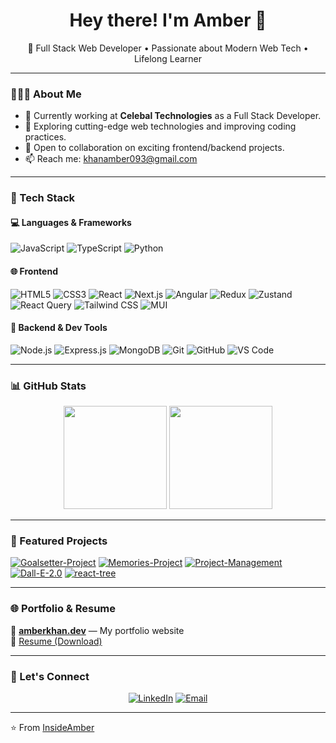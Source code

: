 <h1 align="center">Hey there! I'm Amber 👋</h1>

<p align="center">
  🚀 Full Stack Web Developer • Passionate about Modern Web Tech • Lifelong Learner
</p>

---

### 👨🏻‍💻 About Me

- 🔭 Currently working at **Celebal Technologies** as a Full Stack Developer.
- 🌱 Exploring cutting-edge web technologies and improving coding practices.
- 🤝 Open to collaboration on exciting frontend/backend projects.
- 📫 Reach me: [khanamber093@gmail.com](mailto:khanamber093@gmail.com)

---

### 🧰 Tech Stack

#### 💻 Languages & Frameworks
![JavaScript](https://img.shields.io/badge/JavaScript-F7DF1E?style=flat&logo=javascript&logoColor=000)
![TypeScript](https://img.shields.io/badge/TypeScript-007ACC?style=flat&logo=typescript&logoColor=fff)
![Python](https://img.shields.io/badge/Python-3776AB?style=flat&logo=python&logoColor=fff)

#### 🌐 Frontend
![HTML5](https://img.shields.io/badge/HTML5-E34F26?style=flat&logo=html5&logoColor=white)
![CSS3](https://img.shields.io/badge/CSS3-1572B6?style=flat&logo=css3)
![React](https://img.shields.io/badge/React-61DAFB?style=flat&logo=react&logoColor=000)
![Next.js](https://img.shields.io/badge/Next.js-000000?style=flat&logo=nextdotjs)
![Angular](https://img.shields.io/badge/Angular-DD0031?style=flat&logo=angular&logoColor=white)
![Redux](https://img.shields.io/badge/Redux-764ABC?style=flat&logo=redux)
![Zustand](https://img.shields.io/badge/Zustand-000000?style=flat&logo=zotero)
![React Query](https://img.shields.io/badge/React_Query-FF4154?style=flat&logo=reactquery&logoColor=fff)
![Tailwind CSS](https://img.shields.io/badge/Tailwind_CSS-38B2AC?style=flat&logo=tailwind-css)
![MUI](https://img.shields.io/badge/MUI-007FFF?style=flat&logo=mui)

#### 🔧 Backend & Dev Tools
![Node.js](https://img.shields.io/badge/Node.js-339933?style=flat&logo=nodedotjs)
![Express.js](https://img.shields.io/badge/Express.js-000000?style=flat&logo=express)
![MongoDB](https://img.shields.io/badge/MongoDB-47A248?style=flat&logo=mongodb)
![Git](https://img.shields.io/badge/Git-F05032?style=flat&logo=git)
![GitHub](https://img.shields.io/badge/GitHub-181717?style=flat&logo=github)
![VS Code](https://img.shields.io/badge/VS_Code-007ACC?style=flat&logo=visual-studio-code)

---

### 📊 GitHub Stats

<p align="center">
  <img src="https://github-readme-stats-ud4x.vercel.app/api?username=InsideAmber&show_icons=true&theme=radical" height="165">
  <img src="https://github-readme-stats-ud4x.vercel.app/api/top-langs/?username=InsideAmber&layout=compact&theme=radical" height="165">
</p>

---

### 🚀 Featured Projects

[![Goalsetter-Project](https://github-readme-stats-ud4x.vercel.app/api/pin/?username=InsideAmber&repo=Goalsetter-Project&theme=radical)](https://github.com/InsideAmber/Goalsetter-Project)
[![Memories-Project](https://github-readme-stats-ud4x.vercel.app/api/pin/?username=InsideAmber&repo=Memories-Project&theme=radical)](https://github.com/InsideAmber/Memories-Project)
[![Project-Management](https://github-readme-stats-ud4x.vercel.app/api/pin/?username=InsideAmber&repo=Project-Management&theme=radical)](https://github.com/InsideAmber/Project-Management)
[![Dall-E-2.0](https://github-readme-stats-ud4x.vercel.app/api/pin/?username=InsideAmber&repo=Dall-E-2.0&theme=radical)](https://github.com/InsideAmber/Dall-E-2.0)
[![react-tree](https://github-readme-stats-ud4x.vercel.app/api/pin/?username=InsideAmber&repo=react-tree&theme=radical)](https://github.com/InsideAmber/react-tree)

---

### 🌐 Portfolio & Resume

🔗 [**amberkhan.dev**](https://insideamber.github.io/Amber-Resume/) — My portfolio website  
📄 [Resume (Download)](https://insideamber.github.io/Amber_Khan_MERN_Stack_Resume_2025.pdf)

---

### 🤝 Let's Connect

<p align="center">
  <a href="https://www.linkedin.com/in/amber-khan-4947051b3/"><img alt="LinkedIn" src="https://img.shields.io/badge/LinkedIn-Amber_Khan-blue?style=flat-square&logo=linkedin"></a>
  <a href="mailto:khanamber093@gmail.com"><img alt="Email" src="https://img.shields.io/badge/Email-khanamber093@gmail.com-blue?style=flat-square&logo=gmail"></a>
</p>

---

⭐️ From [InsideAmber](https://github.com/InsideAmber)
